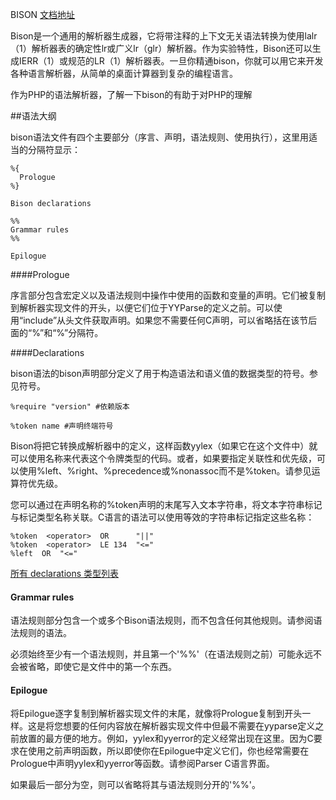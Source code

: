 BISON [文档地址](https://www.gnu.org/software/bison/manual/html_node/index.html)

Bison是一个通用的解析器生成器，它将带注释的上下文无关语法转换为使用lalr（1）解析器表的确定性lr或广义lr（glr）解析器。作为实验特性，Bison还可以生成IERR（1）或规范的LR（1）解析器表。一旦你精通bison，你就可以用它来开发各种语言解析器，从简单的桌面计算器到复杂的编程语言。

作为PHP的语法解析器，了解一下bison的有助于对PHP的理解

##语法大纲

bison语法文件有四个主要部分（序言、声明，语法规则、使用执行），这里用适当的分隔符显示：

```
%{
  Prologue
%}

Bison declarations

%%
Grammar rules
%%

Epilogue
```

####Prologue

序言部分包含宏定义以及语法规则中操作中使用的函数和变量的声明。它们被复制到解析器实现文件的开头，以便它们位于YYParse的定义之前。可以使用“include”从头文件获取声明。如果您不需要任何C声明，可以省略括在该节后面的“%”和“%”分隔符。

####Declarations

bison语法的bison声明部分定义了用于构造语法和语义值的数据类型的符号。参见符号。
```
%require "version" #依赖版本
```

```
%token name #声明终端符号
```
Bison将把它转换成解析器中的定义，这样函数yylex（如果它在这个文件中）就可以使用名称来代表这个令牌类型的代码。或者，如果要指定关联性和优先级，可以使用%left、%right、%precedence或%nonassoc而不是%token。请参见运算符优先级。

您可以通过在声明名称的%token声明的末尾写入文本字符串，将文本字符串标记与标记类型名称关联。C语言的语法可以使用等效的字符串标记指定这些名称：
```
%token  <operator>  OR      "||"
%token  <operator>  LE 134  "<="
%left  OR  "<="
```

[所有 declarations 类型列表](https://www.gnu.org/software/bison/manual/html_node/Declarations.html#Declarations)

#### Grammar rules

语法规则部分包含一个或多个Bison语法规则，而不包含任何其他规则。请参阅语法规则的语法。

必须始终至少有一个语法规则，并且第一个'%%'（在语法规则之前）可能永远不会被省略，即使它是文件中的第一个东西。

#### Epilogue

将Epilogue逐字复制到解析器实现文件的末尾，就像将Prologue复制到开头一样。这是将您想要的任何内容放在解析器实现文件中但最不需要在yyparse定义之前放置的最方便的地方。例如，yylex和yyerror的定义经常出现在这里。因为C要求在使用之前声明函数，所以即使你在Epilogue中定义它们，你也经常需要在Prologue中声明yylex和yyerror等函数。请参阅Parser C语言界面。

如果最后一部分为空，则可以省略将其与语法规则分开的'%%'。